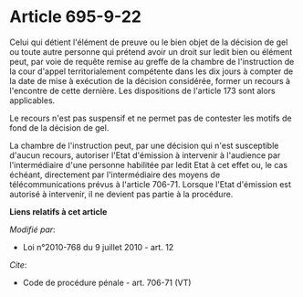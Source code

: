 # Article 695-9-22

Celui qui détient l'élément de preuve ou le bien objet de la décision de gel ou toute autre personne qui prétend avoir un
droit sur ledit bien ou élément peut, par voie de requête remise au greffe de la chambre de l'instruction de la cour d'appel
territorialement compétente dans les dix jours à compter de la date de mise à exécution de la décision considérée, former un
recours à l'encontre de cette dernière. Les dispositions de l'article 173 sont alors applicables. 

Le recours n'est pas suspensif et ne permet pas de contester les motifs de fond de la décision de gel. 

La chambre de l'instruction peut, par une décision qui n'est susceptible d'aucun recours, autoriser l'Etat d'émission à
intervenir à l'audience par l'intermédiaire d'une personne habilitée par ledit Etat à cet effet ou, le cas échéant,
directement par l'intermédiaire des moyens de télécommunications prévus à l'article 706-71. Lorsque l'Etat d'émission est
autorisé à intervenir, il ne devient pas partie à la procédure.

**Liens relatifs à cet article**

_Modifié par_:

  - Loi n°2010-768 du 9 juillet 2010 - art. 12

_Cite_:

  - Code de procédure pénale - art. 706-71 (VT)
